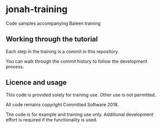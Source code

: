 # jonah-training

Code samples accompanying Baleen training

## Working through the tutorial

Each step in the training is a commit in this repository.

You can walk through the commit history to follow the development process.

## Licence and usage

This code is provided solely for training use. Other use is not permitted.

All code remains copyright Committed Software 2018.

The code is for example and training use only. Additional development effort is required if the functionality is used.
